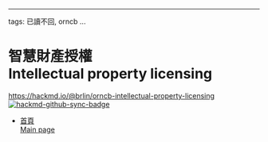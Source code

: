 
---
tags: 已讀不回, orncb
...

# 智慧財產授權<br>Intellectual property licensing

<https://hackmd.io/@brlin/orncb-intellectual-property-licensing><br>[![hackmd-github-sync-badge](https://hackmd.io/fS-ZZdqhQcyvBQjLPuJ05w/badge)](https://hackmd.io/fS-ZZdqhQcyvBQjLPuJ05w)

* [首頁<br>Main page](/fS-ZZdqhQcyvBQjLPuJ05w)
